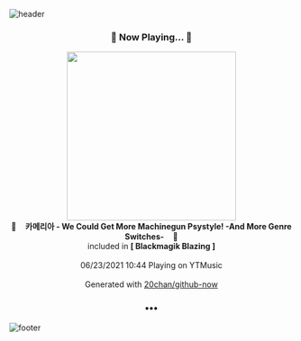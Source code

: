![header](https://capsule-render.vercel.app/api?type=wave&height=170&section=header&text=Hi.%20I'm%20SHIFT&fontColor=090707&fontAlignX=45&fontAlignY=65&fontSize=100)

<h3 align="center">🎵 Now Playing... 🎵</h3>
<p align="center">
  <a href="https://music.youtube.com/watch?v=Rp8uQzSXXRc">
    <img width="300" src="https://lh3.googleusercontent.com/z_lrxgzmfh4aqBzFpdWXtmD8frd63tXShAP5SZDQcC74oG1LL3jQN13u5VthohKvgU7lnjWJiqRDm3QtAQ">
  </a>
  <br>
  🎵&nbsp&nbsp&nbsp <b>카메리아 - We Could Get More Machinegun Psystyle! -And More Genre Switches-</b> &nbsp&nbsp&nbsp🎵
  <br>
  included in <b>[ Blackmagik Blazing ]</b>
  
  <br />
  <br />
  06/23/2021 10:44 Playing on YTMusic
  <br />
  <br />
  Generated with <a href="https://github.com/20chan/github-now">20chan/github-now</a>
</p>

<h3 align="center">•••</h3>

![footer](https://capsule-render.vercel.app/api?type=wave&height=150&section=footer)
